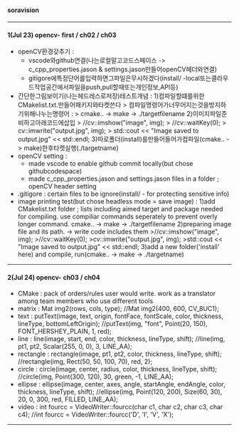 #### soravision
***
#### 1(Jul 23) opencv- first / ch02 / ch03
  - openCV환경갖추기 : 
    - vscode와github연결(나는로컬말고코드스페이스 -> c_cpp_properties.jason & settings.jason만들어openCV헤더와연결) 
    - gitigore에특정단어를입력하면그파일은무시하겠다(install/ -local또는클라우드작업공간에서파일을push,pull할때또는개인정보,API등)
- 간단한그림보이기(나는헤드레스로저장)테스트개념 :
    1)컴파일할떄를위한CMakelist.txt.만들어패키지와타켓쓴다
      > 컴파일명령어가너무어지는것을방지하기위해나누는명령어 :
      > cmake.. -> make -> ./targetfilename
    2)이미지파일준비하고아래코드에삽입
      > //cv::imshow("image", img); 
      > //cv::waitKey(0); 
      > cv::imwrite("output.jpg", img); 
      > std::cout << "Image saved to output.jpg" << std::endl;
    3)따로폴더(install)를만들어들어가컴파일(cmake.. -> make)한후타켓실행(./targetname)
- openCV setting :
    -  made vscode to enable github commit locally(but chose githubcodespace) 
    -  made c_cpp_properties.jason and settings.jason files in a folder ; openCV header setting 
- .gitigore : certain files to be ignore(install/ - for protecting sensitive info)
- image printing test(but chose headless mode = save image) :
     1)add CMakelist.txt folder ; lists including aimed target and package needed for compiling.
    use compiliar commands seperately to prevent overly longer command. 
    cmake.. -> make -> ./targetfilename
     2)preparing image file and its path. -> write code includes them
      >//cv::imshow("image", img); 
      >//cv::waitKey(0); 
      >cv::imwrite("output.jpg", img); 
      >std::cout << "Image saved to output.jpg" << std::endl;
     3)add a new folder('install' here) and compile, run(cmake.. -> make -> ./targetname)
 

  
***
#### 2(Jul 24) opencv- ch03 / ch04
- CMake : pack of orders/rules user would write. work as a translator among team members who use different tools
- matrix : Mat img2(rows, cols, type); //Mat img2(400, 600, CV_8UC1);
- text : putText(image, text, origin, fontFace, fontScale, color, thickness, lineType, bottomLeftOrigin); //putText(img, "font", Point(20, 150), FONT_HERSHEY_PLAIN, 1, red);
- line : line(image, start, end, color, thickness, lineType, shift); //line(img, pt1, pt2, Scalar(255, 0, 0), 3, LINE_AA);
- rectangle : rectangle(image, pt1, pt2, color, thickness, lineType, shift); //rectangle(img, Rect(50, 50, 100, 70), red, 2);
- circle : circle(image, center, radius, color, thickness, lineType, shift); //circle(img, Point(300, 120), 30, green, -1, LINE_AA);
- ellipse : ellipse(image, center, axes, angle, startAngle, endAngle, color, thickness, lineType, shift); //ellipse(img, Point(120, 200), Size(60, 30), 20, 0, 300, red, FILLED, LINE_AA);
- video : int fourcc = VideoWriter::fourcc(char c1, char c2, char c3, char c4); //int fourcc = VideoWriter::fourcc('D', 'I', 'V', 'X');
***



